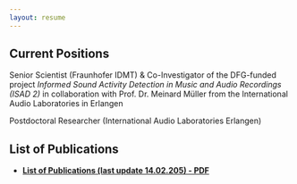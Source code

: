 ```yaml
---
layout: resume
---
```

## Current Positions

Senior Scientist (Fraunhofer IDMT) & Co-Investigator of the DFG-funded project *Informed Sound Activity Detection in Music and Audio Recordings (ISAD 2)* in collaboration with Prof. Dr. Meinard Müller from the International Audio Laboratories in Erlangen

Postdoctoral Researcher (International Audio Laboratories Erlangen)

## List of Publications

* [**List of Publications (last update 14.02.205) - PDF**](References_Abesser_250214.pdf)

<!-- ### Footer

Last updated: Aug 2022 -->


